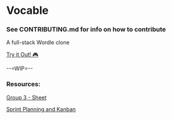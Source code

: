 # Vocable
### See CONTRIBUTING.md for info on how to contribute

A full-stack Wordle clone

[Try it Out! 🎮](https://vocable.vercel.app)

--=WIP=--

### Resources:
[Group 3 - Sheet](https://docs.google.com/spreadsheets/d/1c0K8mrBL2xnjI94rZsNEwamCKWtTdhqd0BRyKZXJGMY/edit)

[Sprint Planning and Kanban](https://docs.google.com/spreadsheets/d/1n2Hy7SF645nfBd0AL1-EV63HwYQSIqt_UIkyr-L5ahg/edit#gid=1078830522)

